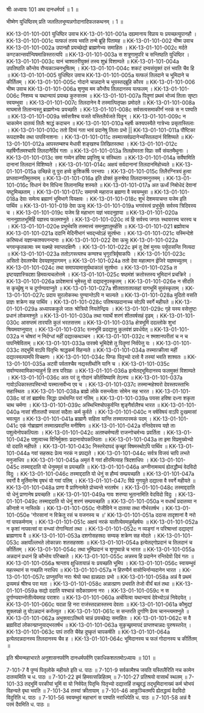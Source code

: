 श्रीः
अध्यायः 101
अथ दानधर्मपर्व ॥ 1 ॥

भीष्मेण युधिष्ठिरम् प्रति जलतिलभूम्यन्नगोदानादिफलकथनम् । 1 ॥

KK-13-01-101-001	युधिष्ठिर उवाच 
KK-13-01-101-001a	दह्यमानाय विप्राय यः प्रयच्छत्युपानहौ ।
KK-13-01-101-001c	यत्फलं तस्य भवति तन्मे ब्रूहि पितामह ॥
KK-13-01-101-002	भीष्म उवाच 
KK-13-01-101-002a	उपानहौ प्रयच्छेद्यो ब्राह्मणेभ्यः समाहितः ।
KK-13-01-101-002c	मर्दते कण्टकान्सर्वान्विषमान्निस्तरत्यपि ॥
KK-13-01-101-003a	स शत्रूणामुपरि च सन्तिष्ठति युधिष्ठिर ।
KK-13-01-101-003c	यानं चाश्वतरीयुक्तं तस्य शुभ्रं विशाम्पते ॥
KK-13-01-101-004a	उपतिष्ठति कौन्तेय रौप्यकाञ्चनभूषितम् ।
KK-13-01-101-004c	शकटं दम्यसंयुक्तं दत्तं भवति चैव हि ॥
KK-13-01-101-005	युधिष्ठिर उवाच 
KK-13-01-101-005a	यत्फलं तिलदाने च भूमिदाने च कीर्तितम् ।
KK-13-01-101-005c	गोदाने चान्नदाने च भूयस्तद्ब्रूहि कौरव ॥
KK-13-01-101-006	भीष्म उवाच 
KK-13-01-101-006a	शृणुष्व मम कौन्तैय तिलदानस्य यत्फलम् ।
KK-13-01-101-006c	निशम्य च यथान्यायं प्रयच्छ कुरुसत्तम ॥
KK-13-01-101-007a	पितॄणां प्रथमं भोज्यं तिलाः सृष्टाः स्वयम्भुवा ।
KK-13-01-101-007c	तिलदानेन वै तस्मात्पितृपक्षः प्रमोदते ॥
KK-13-01-101-008a	माघमासे तिलान्यस्तु ब्राह्मणेभ्यः प्रयच्छति ।
KK-13-01-101-008c	सर्वसत्वसमाकीर्णं नरकं स न पश्यति ॥
KK-13-01-101-009a	सर्वसत्रैश्च यजते यस्तिलैर्यजते पितॄन् ।
KK-13-01-101-009c	न चाकामेन दातव्यं तिलैः श्राद्धं कदाचन ॥
KK-13-01-101-010a	महर्षेः कश्यपस्यैते गात्रेभ्यः प्रसृतास्तिलाः ।
KK-13-01-101-010c	ततो दिव्यं गता भावं प्रदानेषु तिलाः प्रभो ||
KK-13-01-101-011a	पौष्टिका रूपदाश्चैव तथा पापविनाशनाः ।
KK-13-01-101-011c	तस्मात्सर्वप्रदानेभ्यस्तिलदानं विशिष्यते ॥
KK-13-01-101-012a	आपस्तम्बश्च मेधावी शङ्खश्च लिखितस्तथा ।
KK-13-01-101-012c	महर्षिर्गौतमश्चापि तिलदानैर्दिवं गताः ॥
KK-13-01-101-013a	तिलहोमरता विप्राः सर्वे संयतमैथुनाः ।
KK-13-01-101-013c	समा गव्येन हविषा प्रवृत्तिषु च संस्थिताः ॥
KK-13-01-101-014a	सर्वेषामिति दानानां तिलदानं विशिष्यते ।
KK-13-01-101-014c	अक्षयं सर्वदानानां तिलदानमिहोच्यते ॥
KK-13-01-101-015a	उच्छिन्ने तु पुरा हव्ये कुशिकर्षिः परन्तपः ।
KK-13-01-101-015c	तिलैरग्नित्रयं हुत्वा प्राप्तवान्गतिमुत्तमाम् ॥
KK-13-01-101-016a	इति प्रोक्तं कुरुश्रेष्ठ तिलदानमनुत्तमम् ।
KK-13-01-101-016c	विधानं येन विधिना तिलानामिह शस्यते ॥
KK-13-01-101-017a	अत ऊर्ध्वं निबोधेदं देवानां यष्टुमिच्छताम् ।
KK-13-01-101-017c	समागमे महाराज ब्रह्मणा वै स्वयम्भुवा ॥
KK-13-01-101-018a	देवाः समेत्य ब्रह्माणं भूमिभागे यियक्षवः ।
KK-13-01-101-018c	शुभं देशमयाचन्त यजेम इति पार्थिव ॥
KK-13-01-101-019	देवा ऊचुः 
KK-13-01-101-019a	भगवंस्त्वं प्रभुर्भूमेः सर्वस्य त्रिदिवस्य च ।
KK-13-01-101-019c	यजेम हि महाभाग यज्ञं भवदनुज्ञया ॥
KK-13-01-101-020a	नाननुज्ञातभूमिर्हि यज्ञस्य फलमश्नुते ।
KK-13-01-101-020c	त्वं हि सर्वस्य जगतः स्थावरस्य चरस्य च ।
KK-13-01-101-020e	प्रभुर्भवसि तस्मात्त्वं समनुज्ञातुमर्हसि ॥
KK-13-01-101-021	ब्रह्मोवाच 
KK-13-01-101-021a	ददानि मेदिनीभागं भवद्भ्योऽहं सुरर्षभाः ।
KK-13-01-101-021c	यस्मिन्देशे करिष्यध्वं यज्ञान्काश्यपनन्दनाः ॥
KK-13-01-101-022	देवा ऊचुः 
KK-13-01-101-022a	भगवन्कृतकामाः स्म यक्ष्महे स्वाप्तदक्षिणैः ।
KK-13-01-101-022c	इमं तु देशं मुनयः पर्युपासन्ति नित्यदा ॥
KK-13-01-101-023a	ततोऽगस्त्यश्च कण्वश्च भृगुरत्रिर्वृषाकपिः ।
KK-13-01-101-023c	असितो देवलश्चैव देवयज्ञमुपागमन् ॥
KK-13-01-101-024a	ततो देवा महात्मान ईजिरे यज्ञमच्युतम् ।
KK-13-01-101-024c	तथा समापयामासुर्यथाकालं सुरर्षभाः ॥
KK-13-01-101-025a	त इष्टयज्ञास्त्रिदशा हिमवत्यचलोत्तमे ।
KK-13-01-101-025c	षष्ठमंशं क्रतोस्तस्य भूमिदानं प्रचक्रिरे ।
KK-13-01-101-026a	प्रादेशमात्रं भूमेस्तु यो दद्यादनुपस्कृतम् ।
KK-13-01-101-026e	न सीदति स कृच्छ्रेषु न च दुर्गाण्यवाप्नुते ॥
KK-13-01-101-027a	शीतवातातपसहां यागभूमिं सुसंस्कृताम् ।
KK-13-01-101-027c	प्रदाय सुरलोकस्थः पुण्यान्तेऽपि न चाल्यते ॥
KK-13-01-101-028a	मुदितो वसति प्राज्ञः शक्रेण सह पार्थिव ।
KK-13-01-101-028c	पतिश्रयप्रदानाच्च सोऽपि स्वर्गे महीयते ॥
KK-13-01-101-029a	अध्यापककुले जातः श्रोत्रियो नियतेन्द्रियः ।
KK-13-01-101-029c	गृहे यस्य वसेत्तुष्टः प्रधानं लोकमश्नुते ॥
KK-13-01-101-030a	तथा गवार्थे शरणं शीतवर्षसहं दृढम् ।
KK-13-01-101-030c	आसप्तमं तारयति कुलं भरतसत्तम ॥
KK-13-01-101-031a	क्षेत्रभूमिं ददल्लोके शुभां श्रियमवाप्नुयात् ।
KK-13-01-101-031c	रत्नभूमिं प्रदद्यात्तु कुलवंशं प्रवर्धयेत् ॥
KK-13-01-101-032a	न चोषरां न निर्दग्धां महीं दद्यात्कथञ्चन ।
KK-13-01-101-032c	न श्मशानपरीतां च न च पापनिषेविताम् ॥
KK-13-01-101-033a	पारक्ये भूमिदेशे तु पितॄणां निर्वपेत्तु यः ।
KK-13-01-101-033c	तद्भूमिं वाऽपि पितृभिः श्राद्धकर्म विहन्यते ॥
KK-13-01-101-034a	तस्मात्क्रीत्वा महीं दद्यात्स्वल्पामपि विचक्षणः ।
KK-13-01-101-034c	पिण्डः पितृभ्यो दत्तो वै तस्यां भवति शाश्वतः ॥
KK-13-01-101-035a	अटवी पर्वताश्चैव नद्यस्तीर्थानि यानि च ।
KK-13-01-101-035c	सर्वाण्यस्वामिकान्याहुर्न हि तत्र परिग्रहः ॥
KK-13-01-101-036a	इत्येतद्भूमिदानस्य फलमुक्तं विशाम्पते ।
KK-13-01-101-036c	अतः परं तु गोदानं कीर्तयिष्यामि तेऽनघ ॥
KK-13-01-101-037a	गावोऽधिकास्तपस्विभ्यो यस्मात्सर्वेभ्य एव च ।
KK-13-01-101-037c	तस्मान्महेश्वरो देवस्तपस्ताभिः सहास्थितः ॥
KK-13-01-101-038a	ब्राह्मे लोके वसन्त्येताः सोमेन सह भारत ।
KK-13-01-101-038c	यां तां ब्रह्मर्षयः सिद्धाः प्रार्थयन्ति परां गतिम् ॥
KK-13-01-101-039a	पयसा हविषा दध्ना शकृता चाथ चर्मणा ।
KK-13-01-101-039c	अस्थिभिश्चोपकुर्वन्ति शृङ्गैर्वालैश्च भारत ॥
KK-13-01-101-040a	नासां शीतातपौ स्यातां सदैताः कर्म कुर्वते ।
KK-13-01-101-040c	न वर्षविषयं वाऽपि दुःखमासां भवत्युत ॥
KK-13-01-101-041a	ब्राह्मणैः सहिता यान्ति तस्मात्पारमकं पदम् ।
KK-13-01-101-041c	एकं गोब्राह्मणं तस्मात्प्रवदन्ति मनीषिणः ॥
KK-13-01-101-042a	रन्तिदेवस्य यज्ञे ताः पशुत्वेनोपकल्पिताः ।
KK-13-01-101-042c	अतश्चर्मण्वती राजन्गोचर्मभ्यः प्रवर्तिता ।
KK-13-01-101-042e	पशुत्वाच्च विनिर्मुक्ताः प्रदानायोपकल्पिताः ॥
KK-13-01-101-043a	ता इमा विप्रमुख्येभ्यो यो ददाति महीपते ।
KK-13-01-101-043c	निस्तरेदापदं कृच्छ्रां विषमस्थोऽपि पार्थिव ॥
KK-13-01-101-044a	गवां सहस्रदः प्रेत्य नरकं न प्रपद्यते ।
KK-13-01-101-044c	सर्वत्र विजयं चापि लभते मनुजाधिप ॥
KK-13-01-101-045a	अमृतं वै गवां क्षीरमित्याह त्रिदशाधिपः ।
KK-13-01-101-045c	तस्माद्ददाति यो धेनुममृतं स प्रयच्छति ॥
KK-13-01-101-046a	अग्नीनामव्ययं ह्येतद्धौम्यं वेदविदो विदुः ।
KK-13-01-101-046c	तस्माद्ददाति यो धेनुं स हौम्यं सम्प्रयच्छति ॥
KK-13-01-101-047a	स्वर्गो वै मूर्तिमानेष वृषभं यो गवां पतिम् ।
KK-13-01-101-047c	विप्रे गुणयुते दद्यात्स वै स्वर्गे महीयते ॥
KK-13-01-101-048a	प्राणा वै प्राणिनामेते प्रोच्यन्ते भरतर्षभ ।
KK-13-01-101-048c	तस्माद्ददाति यो धेनुं प्राणानेष प्रयच्छति ॥
KK-13-01-101-049a	गावः शरण्या भूतानामिति वेदविदो विदुः ।
KK-13-01-101-049c	तस्माद्ददाति यो धेनुं शरणं सम्प्रयच्छति ॥
KK-13-01-101-050a	न वधार्थं प्रदातव्या न कीनाशे न नास्तिके ।
KK-13-01-101-050c	गोजीविने न दातव्या तथा गौर्भरतर्षभ ।
KK-13-01-101-050e	'गोरसानां न विक्रेतू रसं च यजनस्य च ॥'
KK-13-01-101-051a	ददत्स तादृशानां वै नरो गां पापकर्मणाम् ।
KK-13-01-101-051c	अक्षयं नरकं यातीत्येवमाहुर्महर्षयः ॥
KK-13-01-101-052a	न कृशां नापवत्सां वा वन्ध्यां रोगान्वितां तथा ।
KK-13-01-101-052c	न व्यङ्गां न परिश्रान्तां दद्याद्गां ब्राह्मणाय वै ॥
KK-13-01-101-053a	दशगोसहस्रदः सम्यक् शक्रेण सह मोदते ।
KK-13-01-101-053c	अक्षयाँल्लभते लोकान्नरः शतसहस्रशः ॥
KK-13-01-101-054a	इत्येतद्गोप्रदानं च तिलदानं च कीर्तितम् ।
KK-13-01-101-054c	तथा भूमिप्रदानं च शृणुष्वान्ने च भारत ॥
KK-13-01-101-055a	अन्नदानं प्रधानं हि कौन्तेय परिचक्षते ।
KK-13-01-101-055c	अन्नस्य हि प्रदानेन रन्तिदेवो दिवं गतः ॥
KK-13-01-101-056a	श्रान्ताय क्षुधितायान्नं यः प्रयच्छति भूमिप ।
KK-13-01-101-056c	स्वायम्भुवं महत्स्थानं स गच्छति नराधिप ॥
KK-13-01-101-057a	न हिरण्यैर्न वासोभिर्नान्यदानेन भारत ।
KK-13-01-101-057c	प्राप्नुवन्ति नराः श्रेयो यथा ह्यन्नप्रदाः प्रभो ॥
KK-13-01-101-058a	अन्नं वै प्रथमं द्रव्यमन्नं श्रीश्च परा मता ।
KK-13-01-101-058c	अन्नात्प्राणः प्रभवति तेजो वीर्यं बलं तथा ॥
KK-13-01-101-059a	सद्यो ददाति यश्चान्नं सदैकाग्रमना नरः ।
KK-13-01-101-059c	न स दुर्गाण्यवाप्नोतीत्येवमाह पराशरः ॥
KK-13-01-101-060a	अर्चयित्वा यथान्यायं देवेभ्योऽन्नं निवेदयेत् ।
KK-13-01-101-060c	यदन्ना हि नरा राजंस्तदन्नास्तस्य देवताः ॥
KK-13-01-101-061a	कौमुद्यां शुक्लपक्षे तु योऽन्नदानं करोत्युत ।
KK-13-01-101-061c	स सन्तरति दुर्गाणि प्रेत्य चानन्त्यमश्नुते ॥
KK-13-01-101-062a	अभुक्त्वाऽतिथये चान्नं प्रयच्छेद्यः समाहितः ।
KK-13-01-101-062c	स वै ब्रह्मविदां लोकान्प्राप्नुयाद्भरतर्षभ ॥
KK-13-01-101-063a	सुकृच्छ्रामापदं प्राप्तश्चान्नदः पुरुषस्तरेत् ।
KK-13-01-101-063c	पापं तरति चैवेह दुष्कृतं चापकर्षति ॥
KK-13-01-101-064a	इत्येतदन्नदानस्य तिलदानस्य चैव ह ।
KK-13-01-101-064c	भूमिदानस्य च फलं गोदानस्य च कीर्तितम् ॥ 

इति श्रीमन्महाभारते अनुशासनपर्वणि दानधर्मपर्वणि एकाधिकशततमोऽध्यायः ॥ 101 ॥

7-101-7 वै पुण्यं पितृलोके महीयते इति ध. पाठः ॥ 7-101-9 सर्वकामैश्च जयति यस्तिलैरिति नच कामेन दातव्यमिति च ध. पाठः ॥ 7-101-22 इमं हिमवत्सन्निहितम् ॥ 7-101-27 प्रतिश्रयो वासार्थं स्थलम् ॥ 7-101-33 तद्भूमिं परकीयां भूमिं वा यो निर्वपेत् पितृभिः पितृभ्यो दद्यात्तर्हि तच्छ्राद्धं तद्भूमिदानाख्यं कर्म चोभयं विहन्यते वृथा भवति ॥ 7-101-34 तस्यां क्रीतायाम् ॥ 7-101-46 आकुञ्चितमपि ह्येतद्धव्यं वेदविदो विदुरिति ध. पाठः ॥ 7-101-56 स्वयम्भुवं महाभागं स पश्यति नराधिपेति ध. पाठः ॥ 7-101-58 अन्नं वै परमं दैवमिति ध. पाठः ॥
